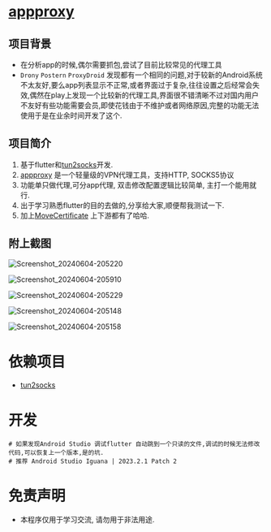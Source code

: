 # [appproxy](https://github.com/ys1231/appproxy)

## 项目背景

- 在分析app的时候,偶尔需要抓包,尝试了目前比较常见的代理工具
- `Drony` `Postern` `ProxyDroid` 发现都有一个相同的问题,对于较新的Android系统不太友好,要么app列表显示不正常,或者界面过于复杂,往往设置之后经常会失效,偶然在play上发现一个比较新的代理工具,界面很不错清晰不过对国内用户不友好有些功能需要会员,即使花钱由于不维护或者网络原因,完整的功能无法使用于是在业余时间开发了这个.

## 项目简介

1. 基于flutter和[tun2socks](https://github.com/xjasonlyu/tun2socks)开发.
2. [appproxy](https://github.com/ys1231/appproxy) 是一个轻量级的VPN代理工具，支持HTTP, SOCKS5协议
3. 功能单只做代理,可分app代理, 双击修改配置逻辑比较简单, 主打一个能用就行.
4. 出于学习熟悉flutter的目的去做的,分享给大家,顺便帮我测试一下.
5. 加上[MoveCertificate](https://github.com/ys1231/MoveCertificate) 上下游都有了哈哈.



## 附上截图

![Screenshot_20240604-205220](./assets/Screenshot_20240604-205220.png)

![Screenshot_20240604-205910](./assets/Screenshot_20240604-205910.png)

![Screenshot_20240604-205229](./assets/Screenshot_20240604-205229.png)

![Screenshot_20240604-205148](./assets/Screenshot_20240604-205148.png)

![Screenshot_20240604-205158](./assets/Screenshot_20240604-205158.png)

# 依赖项目
- [tun2socks](https://github.com/xjasonlyu/tun2socks)

# 开发

```shell
# 如果发现Android Studio 调试flutter 自动跳到一个只读的文件,调试的时候无法修改代码,可以恢复上一个版本,是的坑.
# 推荐 Android Studio Iguana | 2023.2.1 Patch 2
```

# 免责声明
- 本程序仅用于学习交流, 请勿用于非法用途.
